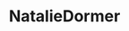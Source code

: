 ---
title: NatalieDormer
crosslinks:
- livven
- gameofthrones
- Serendipity
- TalkShowGirls
- TheseFuckingAccounts
---